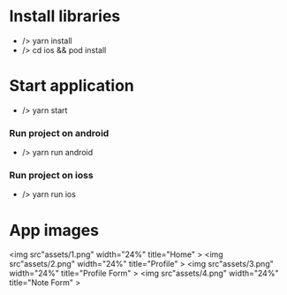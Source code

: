 # Install libraries
- /> yarn install
- /> cd ios && pod install

# Start application
- /> yarn start

### Run project on android
- /> yarn run android

### Run project on ioss
- /> yarn run ios

# App images
<img src"assets/1.png" width="24%" title="Home" >
<img src"assets/2.png" width="24%" title="Profile" >
<img src"assets/3.png" width="24%" title="Profile Form" >
<img src"assets/4.png" width="24%" title="Note Form" >

